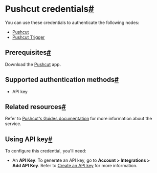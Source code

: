 [](https://github.com/n8n-io/n8n-docs/edit/main/docs/integrations/builtin/credentials/pushcut.md "Edit this page")

# Pushcut credentials[#](#pushcut-credentials "Permanent link")

You can use these credentials to authenticate the following nodes:

*   [Pushcut](../../app-nodes/n8n-nodes-base.pushcut/)
*   [Pushcut Trigger](../../trigger-nodes/n8n-nodes-base.pushcuttrigger/)

## Prerequisites[#](#prerequisites "Permanent link")

Download the [Pushcut](https://www.pushcut.io) app.

## Supported authentication methods[#](#supported-authentication-methods "Permanent link")

*   API key

## Related resources[#](#related-resources "Permanent link")

Refer to [Pushcut's Guides documentation](https://www.pushcut.io/guides) for more information about the service.

## Using API key[#](#using-api-key "Permanent link")

To configure this credential, you'll need:

*   An **API Key**: To generate an API key, go to **Account > Integrations > Add API Key**. Refer to [Create an API key](https://www.pushcut.io/guides/homekit-api-schedule-cancel#step_2) for more information.